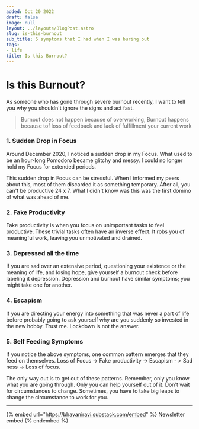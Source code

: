 ```yaml
---
added: Oct 20 2022
draft: false
image: null
layout: ../layouts/BlogPost.astro
slug: is-this-burnout
sub_title: 5 symptoms that I had when I was buring out
tags:
- life
title: Is this Burnout?
---
```


# Is this Burnout?

As someone who has gone through severe burnout recently, I want to tell you why you shouldn't ignore the signs and act fast.

> Burnout does not happen because of overworking, Burnout happens because tof loss of feedback and lack of fulfillment your current work

### **1. Sudden Drop in Focus**

Around December 2020, I noticed a sudden drop in my Focus. What used to be an hour-long Pomodoro became glitchy and messy. I could no longer hold my Focus for extended periods.

This sudden drop in Focus can be stressful. When I informed my peers about this, most of them discarded it as something temporary. After all, you can't be productive 24 x 7. What I didn't know was this was the first domino of what was ahead of me.

### **2. Fake Productivity**

Fake productivity is when you focus on unimportant tasks to feel productive. These trivial tasks often have an inverse effect. It robs you of meaningful work, leaving you unmotivated and drained.

### **3. Depressed all the time**

If you are sad over an extensive period, questioning your existence or the meaning of life, and losing hope, give yourself a burnout check before labeling it depression. Depression and burnout have similar symptoms; you might take one for another.

### **4. Escapism**

If you are directing your energy into something that was never a part of life before probably going to ask yourself why are you suddenly so invested in the new hobby. Trust me. Lockdown is not the answer.

### **5. Self Feeding Symptoms**

If you notice the above symptoms, one common pattern emerges that they feed on themselves. Loss of Focus -> Fake productivity -> Escapism - > Sad ness -> Loss of focus.

The only way out is to get out of these patterns. Remember, only you know what you are going through. Only you can help yourself out of it. Don't wait for circumstances to change. Sometimes, you have to take big leaps to change the circumstance to work for you.

***

{% embed url="https://bhavaniravi.substack.com/embed" %}
Newsletter embed
{% endembed %}